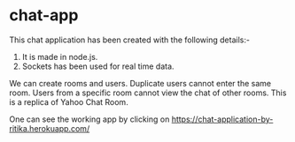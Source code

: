 # chat-app
This chat application has been created with the following details:-
1. It is made in node.js.
2. Sockets has been used for real time data.

We can create rooms and users. Duplicate users cannot enter the same room. Users from a specific room cannot view the chat of other rooms. This is a replica of Yahoo Chat Room.

One can see the working app by clicking on https://chat-application-by-ritika.herokuapp.com/
